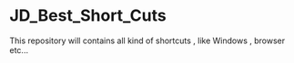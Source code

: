 # JD_Best_Short_Cuts
This repository will contains all kind of shortcuts , like Windows , browser etc...
